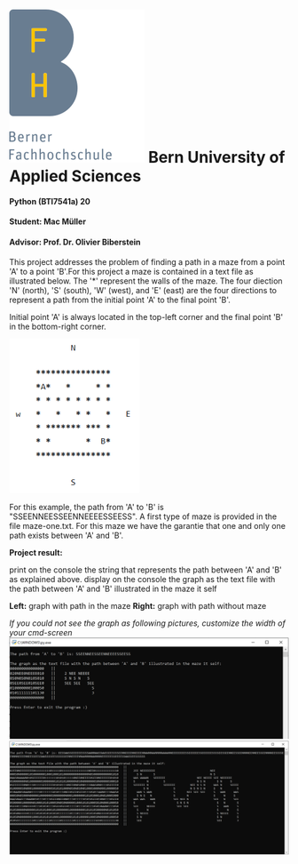 # ![BFH_LOGO](https://github.com/macivo/BFH-Hyperdrive/blob/35d68406f71fcd667e71a2cdd6147c66c41b4a40/git_public/BFH_LOGO.svg) Bern University of Applied Sciences
#### Python (BTI7541a) 20
#### Student: Mac Müller
#### Advisor: Prof. Dr. Olivier Biberstein


This project addresses the problem of finding a path in a maze from a point 'A' to a point 'B'.For this project a maze is contained in a text file as illustrated below. The '*' represent the walls of the maze. The four diection 'N' (north), 'S' (south), 'W' (west), and 'E' (east) are the four directions to represent a path from the initial point 'A' to the final point 'B'.

Initial point 'A' is always located in the top-left corner and the final point 'B' in the bottom-right corner.

![](project.PNG)

For this example, the path from 'A' to 'B' is "SSEENNEESSEENNEEEESSEESS".
A first type of maze is provided in the file maze-one.txt. 
For this maze we have the garantie that one and only one path exists between 'A' and 'B'. 

**Project result:**

print on the console the string that represents the path between 'A' and 'B' as explained above.
display on the console the graph as the text file with the path between 'A' and 'B' illustrated in the maze it self

**Left:** graph with path in the maze
**Right:** graph with path without maze

*If you could not see the graph as following pictures, customize the width of your cmd-screen*
![](result0.PNG)
![](result1.PNG)